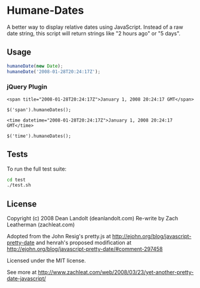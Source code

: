 Humane-Dates
============

A better way to display relative dates using JavaScript. Instead of a raw date
string, this script will return strings like "2 hours ago" or "5 days".

## Usage

```js
humaneDate(new Date);
humaneDate('2008-01-28T20:24:17Z');
```

### jQuery Plugin

```no-highlight
<span title="2008-01-28T20:24:17Z">January 1, 2008 20:24:17 GMT</span>

$('span').humaneDates();

<time datetime="2008-01-28T20:24:17Z">January 1, 2008 20:24:17 GMT</time>

$('time').humaneDates();
```


## Tests

To run the full test suite:

```bash
cd test
./test.sh
```

## License

Copyright (c) 2008 Dean Landolt (deanlandolt.com)
Re-write by Zach Leatherman (zachleat.com)
 
Adopted from the John Resig's pretty.js
    at http://ejohn.org/blog/javascript-pretty-date
and henrah's proposed modification 
    at http://ejohn.org/blog/javascript-pretty-date/#comment-297458

Licensed under the MIT license.

See more at http://www.zachleat.com/web/2008/03/23/yet-another-pretty-date-javascript/
